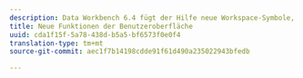 ```yaml
---
description: Data Workbench 6.4 fügt der Hilfe neue Workspace-Symbole, QuickInfos, Begrüßungsbildschirme und den F1-Tastaturbefehl hinzu.
title: Neue Funktionen der Benutzeroberfläche
uuid: cda1f15f-5a78-438d-b5a5-bf6573f0e0f4
translation-type: tm+mt
source-git-commit: aec1f7b14198cdde91f61d490a235022943bfedb

---
```





